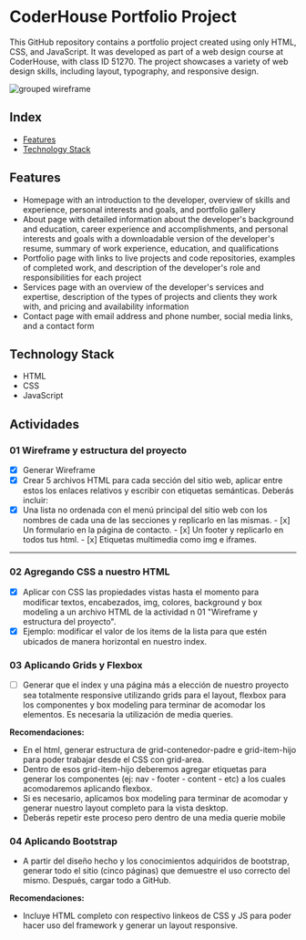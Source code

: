 # CoderHouse Portfolio Project

This GitHub repository contains a portfolio project created using only HTML, CSS, and JavaScript. It was developed as part of a web design course at CoderHouse, with class ID 51270. The project showcases a variety of web design skills, including layout, typography, and responsive design.

![grouped wireframe](./assets/GroupedWireframe.png)

## Index

- [Features](#features)
- [Technology Stack](#technology-stack)

## Features

- Homepage with an introduction to the developer, overview of skills and experience, personal interests and goals, and portfolio gallery
- About page with detailed information about the developer's background and education, career experience and accomplishments, and personal interests and goals with a downloadable version of the developer's resume, summary of work experience, education, and qualifications
- Portfolio page with links to live projects and code repositories, examples of completed work, and description of the developer's role and responsibilities for each project
- Services page with an overview of the developer's services and expertise, description of the types of projects and clients they work with, and pricing and availability information
- Contact page with email address and phone number, social media links, and a contact form

## Technology Stack

- HTML
- CSS
- JavaScript

## Actividades

### 01 Wireframe y estructura del proyecto

- [x] Generar Wireframe
- [x] Crear 5 archivos HTML para cada sección del sitio web, aplicar entre estos los enlaces relativos y escribir con etiquetas semánticas. Deberás incluir:
- [x] Una lista no ordenada con el menú principal del sitio web con los nombres de cada una de las secciones y replicarlo en las mismas.
        - [x] Un formulario en la página de contacto.
        - [x] Un footer y replicarlo en todos tus html.
        - [x] Etiquetas multimedia como img e iframes.

---

### 02 Agregando CSS a nuestro HTML

- [x] Aplicar con CSS las propiedades vistas hasta el momento para modificar textos, encabezados, img, colores, background y box modeling a un archivo HTML de la actividad n 01 "Wireframe y estructura del proyecto".
- [x] Ejemplo: modificar el valor de los items de la lista para que estén ubicados de manera horizontal en nuestro index.

### 03 Aplicando Grids y Flexbox

- [ ] Generar que el index y una página más a elección de nuestro proyecto sea totalmente responsive utilizando grids para el layout, flexbox para los componentes y box modeling para terminar de acomodar los elementos. Es necesaria la utilización de media queries.

**Recomendaciones:**

- En el html, generar estructura de grid-contenedor-padre e grid-item-hijo para poder trabajar desde el CSS con grid-area.
- Dentro de esos grid-item-hijo deberemos agregar etiquetas para generar los componentes (ej: nav - footer - content - etc) a los cuales acomodaremos aplicando flexbox.
- Si es necesario, aplicamos box modeling para terminar de acomodar y generar nuestro layout completo para la vista desktop.
- Deberás repetir este proceso pero dentro de una media querie mobile

### 04 Aplicando Bootstrap

- A partir del diseño hecho y los conocimientos adquiridos de bootstrap, generar todo el sitio (cinco páginas) que demuestre el uso correcto del mismo. Después, cargar todo a GitHub.

**Recomendaciones:**

- Incluye HTML completo con respectivo linkeos de CSS y JS para poder hacer uso del framework y generar un layout responsive.
